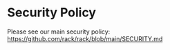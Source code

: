 # Security Policy

Please see our main security policy: https://github.com/rack/rack/blob/main/SECURITY.md
